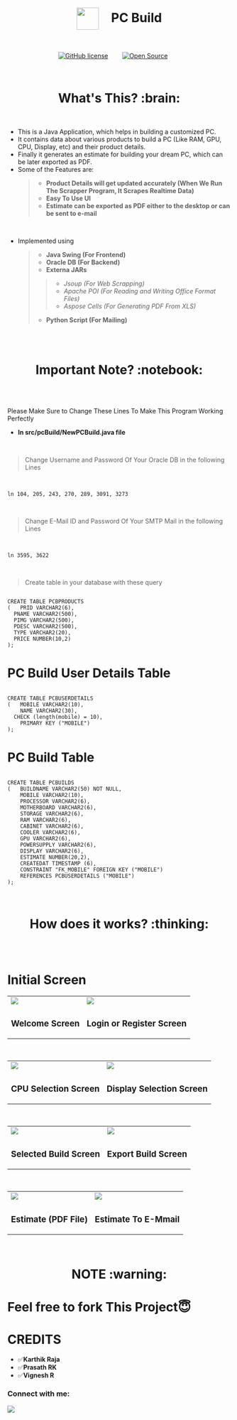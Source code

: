 <h1 align="center"><img align="center" src="https://user-images.githubusercontent.com/64122408/118642285-c8965580-b7f8-11eb-9838-b1780fbc7dbc.png" height=50px width=50px>&emsp;PC Build</h1>
<br/>

<div align="center">

[![GitHub license](https://img.shields.io/github/license/Naereen/StrapDown.js.svg)](https://github.com/codervignesh/PC-Build/blob/master/LICENSE)&emsp;&emsp;
[![Open Source](https://badges.frapsoft.com/os/v1/open-source.svg?v=103)](https://opensource.org/)&emsp;&emsp;

</div>
<br/>

<h1 align="center"><b>What's This? :brain:</b></h1>
<br/>

* This is a Java Application, which helps in building a customized PC.
* It contains data about various products to build a PC (Like RAM, GPU, CPU, Display, etc) and their product details.
* Finally it generates an estimate for building your dream PC, which can be later exported as PDF.
* Some of the Features are:
  > * **Product Details will get updated accurately (When We Run The Scrapper Program, It Scrapes Realtime Data)**
  > * **Easy To Use UI**
  > * **Estimate can be exported as PDF either to the desktop or can be sent to e-mail**
<br/>

* Implemented using
  > * **Java Swing (For Frontend)**
  > * **Oracle DB (For Backend)**
  > * **Externa JARs**
  > > * *Jsoup (For Web Scrapping)*
  > > * *Apache POI (For Reading and Writing Office Format Files)*
  > > * *Aspose Cells (For Generating PDF From XLS)*
  > * **Python Script (For Mailing)**
<br/>

<br/>

<h1 align="center"><b>Important Note? :notebook:</b></h1>

<br/>
<br/>

Please Make Sure to Change These Lines To Make This Program Working Perfectly

* **In src/pcBuild/NewPCBuild.java file**
<br/>

> Change Username and Password Of Your Oracle DB in the following Lines
<br/>

```
ln 104, 205, 243, 270, 289, 3091, 3273
```
<br/>

> Change E-Mail ID and Password Of Your SMTP Mail in the following Lines
<br/>

```
ln 3595, 3622
```
<br/>

> Create table in your database with these query
```

CREATE TABLE PCBPRODUCTS
(	PRID VARCHAR2(6), 
  PNAME VARCHAR2(500),
  PIMG VARCHAR2(500), 
  PDESC VARCHAR2(500), 
  TYPE VARCHAR2(20), 
  PRICE NUMBER(10,2)
);
```
# PC Build User Details Table

```

CREATE TABLE PCBUSERDETAILS
(	MOBILE VARCHAR2(10), 
	NAME VARCHAR2(30), 
  CHECK (length(mobile) = 10), 
	PRIMARY KEY ("MOBILE")
);

```

# PC Build Table

```

CREATE TABLE PCBUILDS
(	BUILDNAME VARCHAR2(50) NOT NULL, 
	MOBILE VARCHAR2(10), 
	PROCESSOR VARCHAR2(6), 
	MOTHERBOARD VARCHAR2(6), 
	STORAGE VARCHAR2(6), 
	RAM VARCHAR2(6), 
	CABINET VARCHAR2(6), 
	COOLER VARCHAR2(6), 
	GPU VARCHAR2(6), 
	POWERSUPPLY VARCHAR2(6), 
	DISPLAY VARCHAR2(6), 
	ESTIMATE NUMBER(20,2), 
	CREATEDAT TIMESTAMP (6), 
	CONSTRAINT "FK_MOBILE" FOREIGN KEY ("MOBILE")
	REFERENCES PCBUSERDETAILS ("MOBILE")
);

```
<br/>
<h1 align="center"><b>How does it works? :thinking:</b></h1>

<br/>
<br/>

# Initial Screen

<table>
<tr>
<td><img src="https://user-images.githubusercontent.com/64122408/118637206-2a53c100-b7f3-11eb-8ac1-9fc9d2fcf9f7.png"/></td>
<td><img src="https://user-images.githubusercontent.com/64122408/118637447-70a92000-b7f3-11eb-8038-7245fb4e5193.png"/></td>
</tr>
<tr>
  <td><h3>Welcome Screen</h3></td>
  <td><h3>Login or Register Screen</h3></td>
</tr>
</table>
<br/>

<table>
<tr>
<td><img src="https://user-images.githubusercontent.com/64122408/118637701-ba920600-b7f3-11eb-8d0e-dec7a603afb6.png"/></td>
<td><img src="https://user-images.githubusercontent.com/64122408/118637837-d72e3e00-b7f3-11eb-998e-c4f767387dff.png"/></td>
</tr>
<tr>
  <td><h3>CPU Selection Screen</h3></td>
  <td><h3>Display Selection Screen</h3></td>
</tr>
</table>
<br/>

<table>
<tr>
<td><img src="https://user-images.githubusercontent.com/64122408/118638117-21afba80-b7f4-11eb-8822-85d747943554.png"/></td>
<td><img src="https://user-images.githubusercontent.com/64122408/118638321-59b6fd80-b7f4-11eb-8233-4f216ea7b6ea.png"/></td>
</tr>
<tr>
  <td><h3>Selected Build Screen</h3></td>
  <td><h3>Export Build Screen</h3></td>
</tr>
</table>
<br/>

<table>
<tr>
<td><img src="https://user-images.githubusercontent.com/64122408/118638517-8ec35000-b7f4-11eb-9989-86ec65b59e6d.png"/></td>
<td><img src="https://user-images.githubusercontent.com/64122408/118638995-0db88880-b7f5-11eb-8473-c685c7ffae69.png"/></td>
</tr>
<tr>
  <td><h3>Estimate (PDF File)</h3></td>
  <td><h3>Estimate To E-Mmail</h3></td>
</tr>
</table>
<br/>

<h1 align="center"><b>NOTE :warning:</b></h1>


# Feel free to fork This Project😇


# CREDITS  
* :white_check_mark:**Karthik Raja**
* :white_check_mark:**Prasath RK**
* :white_check_mark:**Vignesh R**

<p align="left">  
<h3 align="left">Connect with me:</h3>  
<a href="https://instagram.com/vignesh_r_" target="blank"><img align="center" src="https://img.icons8.com/doodle/50/000000/instagram-new.png"/></a>  
</p>  
